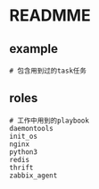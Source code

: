 # READMME

## example
```
# 包含用到过的task任务

```

## roles
```
# 工作中用到的playbook
daemontools  
init_os  
nginx  
python3  
redis  
thrift  
zabbix_agent  
```

